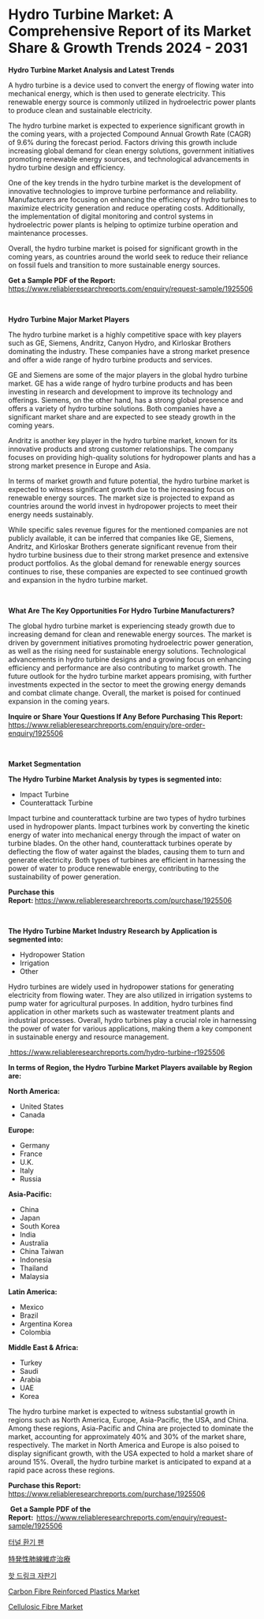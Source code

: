 <p><h1>Hydro Turbine Market: A Comprehensive Report of its Market Share & Growth Trends 2024 - 2031</h1></p><p><strong>Hydro Turbine Market Analysis and Latest Trends</strong></p>
<p><p>A hydro turbine is a device used to convert the energy of flowing water into mechanical energy, which is then used to generate electricity. This renewable energy source is commonly utilized in hydroelectric power plants to produce clean and sustainable electricity.</p><p>The hydro turbine market is expected to experience significant growth in the coming years, with a projected Compound Annual Growth Rate (CAGR) of 9.6% during the forecast period. Factors driving this growth include increasing global demand for clean energy solutions, government initiatives promoting renewable energy sources, and technological advancements in hydro turbine design and efficiency.</p><p>One of the key trends in the hydro turbine market is the development of innovative technologies to improve turbine performance and reliability. Manufacturers are focusing on enhancing the efficiency of hydro turbines to maximize electricity generation and reduce operating costs. Additionally, the implementation of digital monitoring and control systems in hydroelectric power plants is helping to optimize turbine operation and maintenance processes.</p><p>Overall, the hydro turbine market is poised for significant growth in the coming years, as countries around the world seek to reduce their reliance on fossil fuels and transition to more sustainable energy sources.</p></p>
<p><strong>Get a Sample PDF of the Report:&nbsp;</strong> <a href="https://www.reliableresearchreports.com/enquiry/request-sample/1925506">https://www.reliableresearchreports.com/enquiry/request-sample/1925506</a></p>
<p>&nbsp;</p>
<p><strong>Hydro Turbine Major Market Players</strong></p>
<p><p>The hydro turbine market is a highly competitive space with key players such as GE, Siemens, Andritz, Canyon Hydro, and Kirloskar Brothers dominating the industry. These companies have a strong market presence and offer a wide range of hydro turbine products and services.</p><p>GE and Siemens are some of the major players in the global hydro turbine market. GE has a wide range of hydro turbine products and has been investing in research and development to improve its technology and offerings. Siemens, on the other hand, has a strong global presence and offers a variety of hydro turbine solutions. Both companies have a significant market share and are expected to see steady growth in the coming years.</p><p>Andritz is another key player in the hydro turbine market, known for its innovative products and strong customer relationships. The company focuses on providing high-quality solutions for hydropower plants and has a strong market presence in Europe and Asia.</p><p>In terms of market growth and future potential, the hydro turbine market is expected to witness significant growth due to the increasing focus on renewable energy sources. The market size is projected to expand as countries around the world invest in hydropower projects to meet their energy needs sustainably.</p><p>While specific sales revenue figures for the mentioned companies are not publicly available, it can be inferred that companies like GE, Siemens, Andritz, and Kirloskar Brothers generate significant revenue from their hydro turbine business due to their strong market presence and extensive product portfolios. As the global demand for renewable energy sources continues to rise, these companies are expected to see continued growth and expansion in the hydro turbine market.</p></p>
<p>&nbsp;</p>
<p><strong>What Are The Key Opportunities For Hydro Turbine Manufacturers?</strong></p>
<p><p>The global hydro turbine market is experiencing steady growth due to increasing demand for clean and renewable energy sources. The market is driven by government initiatives promoting hydroelectric power generation, as well as the rising need for sustainable energy solutions. Technological advancements in hydro turbine designs and a growing focus on enhancing efficiency and performance are also contributing to market growth. The future outlook for the hydro turbine market appears promising, with further investments expected in the sector to meet the growing energy demands and combat climate change. Overall, the market is poised for continued expansion in the coming years.</p></p>
<p><strong>Inquire or Share Your Questions If Any Before Purchasing This Report:</strong> <a href="https://www.reliableresearchreports.com/enquiry/pre-order-enquiry/1925506">https://www.reliableresearchreports.com/enquiry/pre-order-enquiry/1925506</a></p>
<p>&nbsp;</p>
<p><strong>Market Segmentation</strong></p>
<p><strong>The Hydro Turbine Market Analysis by types is segmented into:</strong></p>
<p><ul><li>Impact Turbine</li><li>Counterattack Turbine</li></ul></p>
<p><p>Impact turbine and counterattack turbine are two types of hydro turbines used in hydropower plants. Impact turbines work by converting the kinetic energy of water into mechanical energy through the impact of water on turbine blades. On the other hand, counterattack turbines operate by deflecting the flow of water against the blades, causing them to turn and generate electricity. Both types of turbines are efficient in harnessing the power of water to produce renewable energy, contributing to the sustainability of power generation.</p></p>
<p><strong>Purchase this Report:&nbsp;</strong><a href="https://www.reliableresearchreports.com/purchase/1925506">https://www.reliableresearchreports.com/purchase/1925506</a></p>
<p>&nbsp;</p>
<p><strong>The Hydro Turbine Market Industry Research by Application is segmented into:</strong></p>
<p><ul><li>Hydropower Station</li><li>Irrigation</li><li>Other</li></ul></p>
<p><p>Hydro turbines are widely used in hydropower stations for generating electricity from flowing water. They are also utilized in irrigation systems to pump water for agricultural purposes. In addition, hydro turbines find application in other markets such as wastewater treatment plants and industrial processes. Overall, hydro turbines play a crucial role in harnessing the power of water for various applications, making them a key component in sustainable energy and resource management.</p></p>
<p><a href="https://www.reliableresearchreports.com/hydro-turbine-r1925506">&nbsp;https://www.reliableresearchreports.com/hydro-turbine-r1925506</a></p>
<p><strong>In terms of Region, the Hydro Turbine Market Players available by Region are:</strong></p>
<p>
    <p> <strong> North America: </strong>
        <ul>
            <li>United States</li>
            <li>Canada</li>
        </ul>
        </p> 
    <p> <strong> Europe: </strong>
        <ul>
            <li>Germany</li>
            <li>France</li>
            <li>U.K.</li>
            <li>Italy</li>
            <li>Russia</li>
        </ul>
        </p> 
    <p> <strong> Asia-Pacific: </strong>
        <ul>
            <li>China</li>
            <li>Japan</li>
            <li>South Korea</li>
            <li>India</li>
            <li>Australia</li>
            <li>China Taiwan</li>
            <li>Indonesia</li>
            <li>Thailand</li>
            <li>Malaysia</li>
        </ul>
        </p> 
    <p> <strong> Latin America: </strong>
        <ul>
            <li>Mexico</li>
            <li>Brazil</li>
            <li>Argentina Korea</li>
            <li>Colombia</li>
        </ul>
        </p> 
    <p> <strong> Middle East & Africa: </strong>
        <ul>
            <li>Turkey</li>
            <li>Saudi</li>
            <li>Arabia</li>
            <li>UAE</li>
            <li>Korea</li>
        </ul>
    </p>
    </p>
<p><p>The hydro turbine market is expected to witness substantial growth in regions such as North America, Europe, Asia-Pacific, the USA, and China. Among these regions, Asia-Pacific and China are projected to dominate the market, accounting for approximately 40% and 30% of the market share, respectively. The market in North America and Europe is also poised to display significant growth, with the USA expected to hold a market share of around 15%. Overall, the hydro turbine market is anticipated to expand at a rapid pace across these regions.</p></p>
<p><strong>Purchase this Report: </strong><a href="https://www.reliableresearchreports.com/purchase/1925506">https://www.reliableresearchreports.com/purchase/1925506</a></p>
<p>&nbsp;<strong>Get a Sample PDF of the Report:&nbsp;&nbsp;</strong><a href="https://www.reliableresearchreports.com/enquiry/request-sample/1925506">https://www.reliableresearchreports.com/enquiry/request-sample/1925506</a></p>
<p><strong></strong></p>
<p><p><a href="https://github.com/BrettWeberrt8767765/Market-Research-Report-List-1/blob/main/297010825292.md">터널 환기 팬</a></p><p><a href="https://github.com/jkjreqjscoxx7/Market-Research-Report-List-1/blob/main/601119427715.md">特発性肺線維症治療</a></p><p><a href="https://github.com/nuekbpymrrz5/Market-Research-Report-List-1/blob/main/609373525291.md">핫 드링크 자판기</a></p><p><a href="https://issuu.com/reportprime-2/docs/carbon-fibre-reinforced-plastics-market-size-2030.">Carbon Fibre Reinforced Plastics Market</a></p><p><a href="https://issuu.com/reportprime-2/docs/cellulosic-fibre-market-size-2030.pptx">Cellulosic Fibre Market</a></p></p>